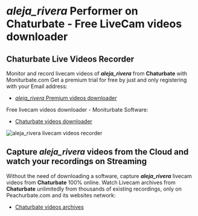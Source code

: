 # _aleja_rivera_ Performer on Chaturbate - Free LiveCam videos downloader

## Chaturbate Live Videos Recorder

Monitor and record livecam videos of **_aleja_rivera_** from **Chaturbate** with Moniturbate.com
Get a premium trial for free by just and only registering with your Email address:
* [_aleja_rivera_ Premium videos downloader](https://moniturbate.com/request-demo-licence-key.html)

Free livecam videos downloader - Moniturbate Software:
* [Chaturbate videos downloader](https://moniturbate.com/moniturbate-download-software.html)

![_aleja_rivera_ livecam videos recorder](https://peachurnet.com/templates/moniturbate-software.png)


## Capture _aleja_rivera_ videos from the Cloud and watch your recordings on Streaming

Without the need of downloading a software, capture **_aleja_rivera_** livecam videos from **Chaturbate** 100% online.
Watch Livecam archives from **Chaturbate** unlimitedly from thousands of existing recordings, only on Peachurbate.com and its websites network:
* [Chaturbate videos archives](https://peachurnet.com/)